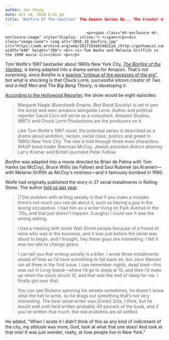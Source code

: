 ```yaml
---
author: Jen Chung
date: Oct 14, 2016 4:55 pm
title: 'Bonfire Of The Vanities' The Amazon Series By... The Creator of 'Two And A Half Men'
---
```


	
										<p><span class="mt-enclosure mt-enclosure-image" style="display: inline;"> </span></p><div class="image-none"> <img alt="2016_10_bonfire.jpg" src="https://web.archive.org/web/20171016014821im_/http://gothamist.com/attachments/jen/2016_10_bonfire.jpg" width="640" height="398"> <br> <i> Tom Hanks and Melanie Griffith in the 1990 movie </i></div> <p></p>

<p>Tom Wolfe&apos;s 1987 bestseller about 1980s New York City, <em><a href="https://web.archive.org/web/20171016014821/http://www.mcnallyjackson.com/book/9780312427573">The Bonfire of the Vanities</a></em>, is being adapted into a drama series for Amazon. That&apos;s not surprising, since <em>Bonfire</em> is a <a href="https://web.archive.org/web/20171016014821/http://gothamist.com/2015/10/26/tom_wolfe_interview_trump.php">searing &quot;critique of the excesses of the era&quot;</a>, but what is shocking is that Chuck Lorre, successful sitcom creator of <em>Two and a Half Men</em> and <em>The Big Bang Theory</em>, is developing it.</p>

<p><a href="https://web.archive.org/web/20171016014821/http://www.hollywoodreporter.com/live-feed/chuck-lorre-sets-bonfire-vanities-802180">According to the Hollywood Reporter</a>, the show would be eight episodes: </p><blockquote>Margaret Nagle (<em>Boardwalk Empire, Red Band Society</em>) is set to pen the script and exec produce alongside Lorre. Author and political reporter David Corn will serve as a consultant. Amazon Studios, WBTV and Chuck Lorre Productions are the producers on it.<p></p>

<p>Like Tom Wolfe&apos;s 1987 novel, the potential series is described as a drama about ambition, racism, social class, politics and greed in 1980s New York City. The tale is told through three main characters: WASP bond trader Sherman McCoy, Jewish assistant district attorney Larry Kramer and British journalist Peter Fallow. </p></blockquote><em>Bonfire</em> was adapted into a movie directed by Brian de Palma with Tom Hanks (as McCoy), Bruce Willis (as Fallow) and Saul Rubinek (as Kramer)&#x2014;with Melanie Griffith as McCoy&apos;s mistress&#x2014;and it famously bombed in 1990. <p></p>

<p>Wolfe had originally published the story in 27 serial installments in Rolling Stone. The author <a href="https://web.archive.org/web/20171016014821/http://gothamist.com/2015/10/26/tom_wolfe_interview_trump.php">told us last year</a>:</p><blockquote>[T]he problem with writing serially is that if you make a mistake there&#x2019;s not much you can do about it, such as having a guy in the wrong occupation. I had him as a writer living on Park Avenue in the &#x2018;70s, and that just doesn&#x2019;t happen. [Laughs] I could see it was the wrong setting.<p></p>

<p>I had a meeting with some Wall Street people because of a friend of mine who was in the business, and it was just before the serial was about to begin, and I thought, hey these guys are interesting. I felt it was too late to change gears.</p>

<p>I can tell you that writing serially is a killer. I wrote three installments ahead of time so I&#x2019;d have something to fall back on, but Jann Wenner ran all three in the first issue. I can remember nights, dead tired&#x2014;this was out in Long Island&#x2014;where I&#x2019;d go to sleep at 10, and then I&#x2019;d wake up when the clock struck 12, and that was the end of sleep for me. I finally got over that.</p>

<p>You can see Dickens spinning his wheels sometimes, he doesn&#x2019;t know what the hell to write, so he drags out something that&#x2019;s not very interesting. The best serial writer was [&#xC9;mile] Zola, I think, but he would wait until he&#x2019;d written probably 40 percent of the book, and if you&#x2019;ve written that much, the real problems are all settled.</p></blockquote>He added, &quot;When I wrote it I didn&#x2019;t think of this as any kind of indictment of the city, my attitude was more, God, look at what that one does! And look at that one! It was just wonder, really, at how people live in New York.&quot;<br>
<p></p>					
										
									
				